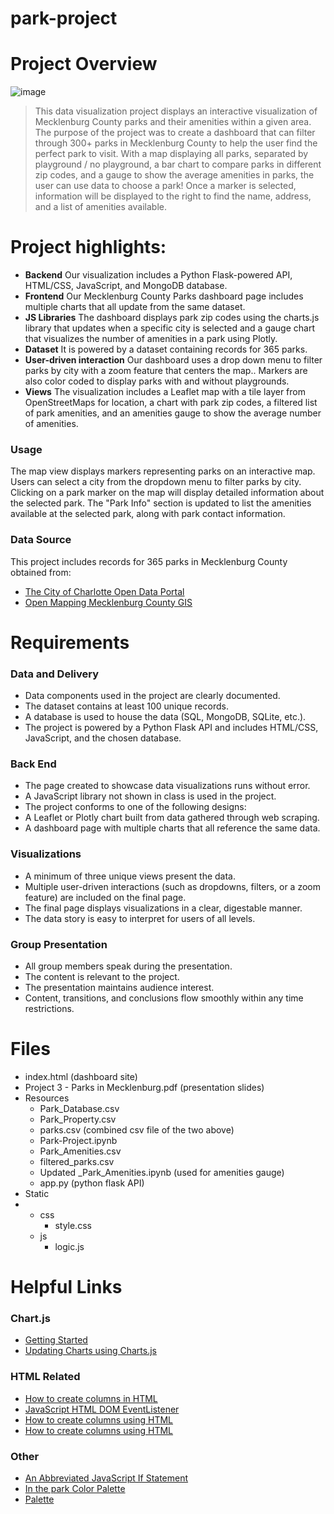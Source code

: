 # park-project
# Project Overview
![image](https://github.com/asosatrejo/park-project/assets/135572871/2e243cf5-0c31-485a-90d9-9a748c30656c)

> This data visualization project displays an interactive visualization of Mecklenburg County parks and their amenities within a given area. 
The purpose of the project was to create a dashboard that can filter through 300+ parks in Mecklenburg County to help the user find the perfect park to visit. With a map displaying all parks, separated by playground / no playground, a bar chart to compare parks in different zip codes, and a gauge to show the average amenities in parks, the user can use data to choose a park! Once a marker is selected, information will be displayed to the right to find the name, address, and a list of amenities available. 

# Project highlights:
- **Backend** Our visualization includes a Python Flask-powered API, HTML/CSS, JavaScript, and MongoDB database. <br>
- **Frontend** Our Mecklenburg County Parks dashboard page includes multiple charts that all update from the same dataset. <br>
- **JS Libraries** The dashboard displays park zip codes using the charts.js library that updates when a specific city is selected and a gauge chart that visualizes the number of amenities in a park using Plotly.<br>
- **Dataset** It is powered by a dataset containing records for 365 parks. <br>
- **User-driven interaction** Our dashboard uses a drop down menu to filter parks by city with a zoom feature that centers the map.. Markers are also color coded to display parks with and without playgrounds. <br>
- **Views** The visualization includes a Leaflet map with a tile layer from OpenStreetMaps for location, a chart with park zip codes, a filtered list of park amenities, and an amenities gauge to show the average number of 
 amenities. <br>

### Usage
The map view displays markers representing parks on an interactive map.
Users can select a city from the dropdown menu to filter parks by city.
Clicking on a park marker on the map will display detailed information about the selected park.
The "Park Info" section is updated to list the amenities available at the selected park, along with park contact information.

### Data Source
This project includes records for 365 parks in Mecklenburg County obtained from:
* [The City of Charlotte Open Data Portal](https://data.charlottenc.gov/)
* [Open Mapping Mecklenburg County GIS](https://maps.mecknc.gov/openmapping/index.html)

# Requirements
### Data and Delivery
- Data components used in the project are clearly documented. 
- The dataset contains at least 100 unique records.
- A database is used to house the data (SQL, MongoDB, SQLite, etc.). 
- The project is powered by a Python Flask API and includes HTML/CSS, JavaScript, and the chosen database. 
### Back End 
- The page created to showcase data visualizations runs without error. 
- A JavaScript library not shown in class is used in the project. 
- The project conforms to one of the following designs: 
- A Leaflet or Plotly chart built from data gathered through web scraping.
- A dashboard page with multiple charts that all reference the same data.
### Visualizations 
- A minimum of three unique views present the data.
- Multiple user-driven interactions (such as dropdowns, filters, or a zoom feature) are included on the final page. 
- The final page displays visualizations in a clear, digestable manner. 
- The data story is easy to interpret for users of all levels. 
### Group Presentation 
- All group members speak during the presentation. 
- The content is relevant to the project.
- The presentation maintains audience interest. 
- Content, transitions, and conclusions flow smoothly within any time restrictions. 

# Files 
- index.html (dashboard site)
- Project 3 - Parks in Mecklenburg.pdf (presentation slides)
- Resources
  - Park_Database.csv
  - Park_Property.csv
  - parks.csv (combined csv file of the two above)
  - Park-Project.ipynb
  - Park_Amenities.csv
  - filtered_parks.csv
  - Updated _Park_Amenities.ipynb (used for amenities gauge)
  - app.py (python flask API)
- Static
- - css
    - style.css
  - js
    - logic.js

# Helpful Links
### Chart.js
- [Getting Started](https://www.chartjs.org/docs/latest/getting-started/)
- [Updating Charts using Charts.js](https://www.chartjs.org/docs/latest/developers/updates.html)

### HTML Related
- [How to create columns in HTML](https://www.educative.io/answers/how-to-create-columns-in-html)
- [JavaScript HTML DOM EventListener](https://www.w3schools.com/js/js_htmldom_eventlistener.asp)
- [How to create columns using HTML](https://www.educative.io/answers/how-to-create-columns-in-html)
- [How to create columns using HTML](https://www.educative.io/answers/how-to-create-columns-in-html)

### Other
- [An Abbreviated JavaScript If Statement](https://www.thoughtco.com/create-a-shorter-if-statement-in-javascript-2037428#:~:text=variable%20name%20contains.-,A%20Shorter%20IF%20Statement,are%20optional%20for%20single%20statements)
- [In the park Color Palette](https://www.color-hex.com/color-palette/7650)
- [Palette](http://colrd.com/palette/19065/)
